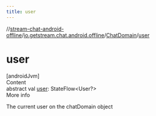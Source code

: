 ```yaml
---
title: user
---
```

//[stream-chat-android-offline](../../../index.md)/[io.getstream.chat.android.offline](../index.md)/[ChatDomain](index.md)/[user](user.md)



# user  
[androidJvm]  
Content  
abstract val [user](user.md): StateFlow&lt;User?&gt;  
More info  


The current user on the chatDomain object

  




